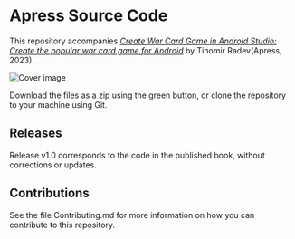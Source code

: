 # Apress Source Code

This repository accompanies [*Create War Card Game in Android Studio: Create the popular war card game for Android*](https://www.link.springer.com/book/10.1007/9781484298640) by Tihomir Radev(Apress, 2023).

[comment]: #cover
![Cover image](9781484298640.JPG)

Download the files as a zip using the green button, or clone the repository to your machine using Git.

## Releases

Release v1.0 corresponds to the code in the published book, without corrections or updates.

## Contributions

See the file Contributing.md for more information on how you can contribute to this repository.